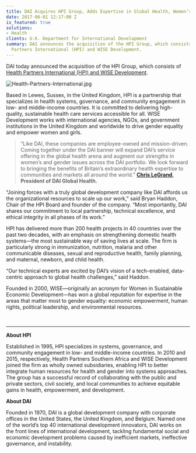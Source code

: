 ```yaml
---
title: DAI Acquires HPI Group, Adds Expertise in Global Health, Women’s Empowerment
date: 2017-06-01 12:17:00 Z
is_featured: true
solutions:
- Health
clients: U.K. Department for International Development
summary: DAI announces the acquisition of the HPI Group, which consists of Health
  Partners International (HPI) and WISE Development.
---
```


DAI today announced the acquisition of the HPI Group, which consists of [Health Partners International (HPI) and WISE Development](http://healthpartners-int.co.uk/).

![Health-Partners-International.jpg](/uploads/Health-Partners-International.jpg)

<!--more-->

Based in Lewes, Sussex, in the United Kingdom, HPI is a partnership that specializes in health systems, governance, and community engagement in low- and middle-income countries. It is committed to delivering high-quality, sustainable health care services accessible for all. WISE Development works with international agencies, NGOs, and government institutions in the United Kingdom and worldwide to drive gender equality and empower women and girls.

> “Like DAI, these companies are employee-owned and mission-driven. Coming together under the DAI banner will expand DAI’s service offering in the global health arena and augment our strengths in women’s and gender issues across the DAI portfolio. We look forward to bringing the benefits of Britain’s extraordinary health expertise to communities and markets all around the world.” **[Chris LeGrand](https://www.dai.com/who-we-are/leadership/christopher-legrand), President of DAI Global Health.**

“Joining forces with a truly global development company like DAI affords us the organizational resources to scale up our work,” said Bryan Haddon, Chair of the HPI Board and founder of the company. “Most importantly, DAI shares our commitment to local partnership, technical excellence, and ethical integrity in all phases of its work.”

HPI has delivered more than 200 health projects in 40 countries over the past two decades, with an emphasis on strengthening domestic health systems—the most sustainable way of saving lives at scale. The firm is particularly strong in immunization, nutrition, malaria and other communicable diseases, sexual and reproductive health, family planning, and maternal, newborn, and child health.

“Our technical experts are excited by DAI’s vision of a tech-enabled, data-centric approach to global health challenges,” said Haddon.

Founded in 2000, WISE—originally an acronym for Women in Sustainable Economic Development—has won a global reputation for expertise in the areas that matter most to gender equality: economic empowerment, human rights, political leadership, and environmental resources.

<br>
<hr>

<aside>
<p><strong>About HPI</strong></p>
<p>Established in 1995, HPI specializes in systems, governance, and community engagement in low- and middle-income countries. In 2010 and 2015, respectively, Health Partners Southern Africa and WISE Development joined the firm as wholly owned subsidiaries, enabling HPI to better integrate human resources for health and gender into systems approaches. The group has a successful record of collaborating with the public and private sectors, civil society, and local communities to achieve equitable gains in health, empowerment, and development.</p>
<p><strong>About DAI</strong></p>
<p>Founded in 1970, DAI is a global development company with corporate offices in the United States, the United Kingdom, and Belgium. Named one of the world’s top 40 international development innovators, DAI works on the front lines of international development, tackling fundamental social and economic development problems caused by inefficient markets, ineffective governance, and instability.</p>
</aside>